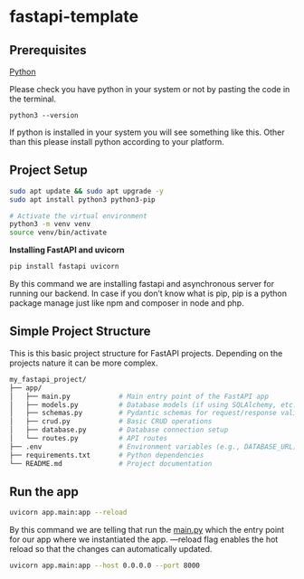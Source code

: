 # fastapi-template

## Prerequisites

[Python](https://www.python.org/downloads/)

Please check you have python in your system or not by pasting the code in the terminal.

```
python3 --version
```

If python is installed in your system you will see something like this. Other than this please install python according to your platform.

## Project Setup

```sh
sudo apt update && sudo apt upgrade -y
sudo apt install python3 python3-pip

# Activate the virtual environment
python3 -m venv venv
source venv/bin/activate
```

**Installing FastAPI and uvicorn**

```sh
pip install fastapi uvicorn
```

By this command we are installing fastapi and asynchronous server for running our backend. In case if you don’t know what is pip, pip is a python package manage just like npm and composer in node and php.

## Simple Project Structure

This is this basic project structure for FastAPI projects. Depending on the projects nature it can be more complex.

```sh
my_fastapi_project/
├── app/
│   ├── main.py            # Main entry point of the FastAPI app
│   ├── models.py          # Database models (if using SQLAlchemy, etc.)
│   ├── schemas.py         # Pydantic schemas for request/response validation
│   ├── crud.py            # Basic CRUD operations
│   ├── database.py        # Database connection setup
│   └── routes.py          # API routes
├── .env                   # Environment variables (e.g., DATABASE_URL)
├── requirements.txt       # Python dependencies
└── README.md              # Project documentation
```

## Run the app

```sh
uvicorn app.main:app --reload
```

By this command we are telling that run the [main.py](http://main.py/) which the entry point for our app where we instantiated the app. —reload flag enables the hot reload so that the changes can automatically updated.

```sh
uvicorn app.main:app --host 0.0.0.0 --port 8000
```
